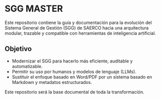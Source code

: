 # SGG MASTER

Este repositorio contiene la guía y documentación para la evolución del Sistema General de Gestión (SGG) de SAERCO hacia una arquitectura modular, trazable y compatible con herramientas de inteligencia artificial.

## Objetivo

- Modernizar el SGG para hacerlo más eficiente, auditable y automatizable.
- Permitir su uso por humanos y modelos de lenguaje (LLMs).
- Sustituir el enfoque basado en Word/PDF por un sistema basado en Markdown y metadatos estructurados.

Este repositorio será la base documental de toda la transformación.
